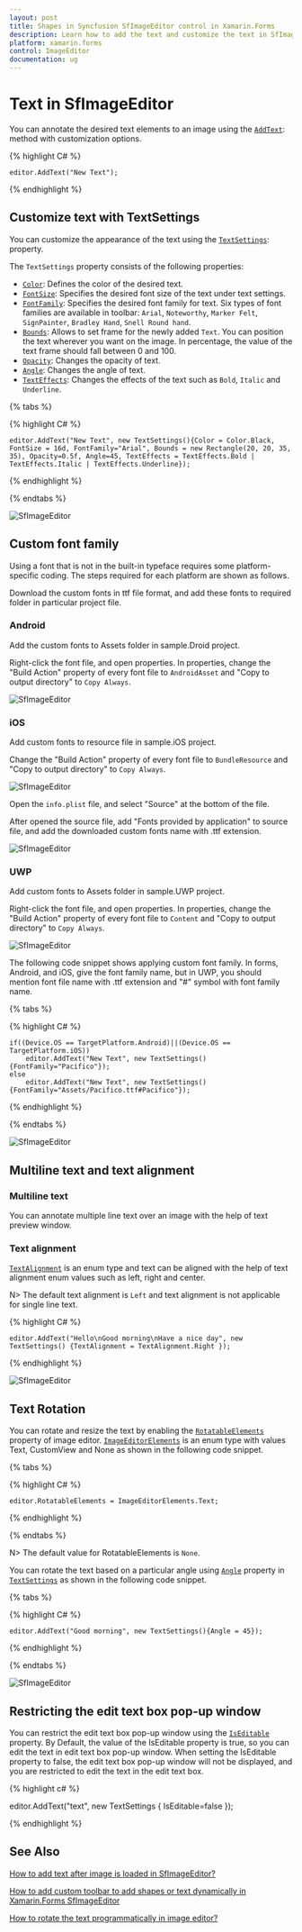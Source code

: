 ```yaml
---
layout: post
title: Shapes in Syncfusion SfImageEditor control in Xamarin.Forms
description: Learn how to add the text and customize the text in SfImageEditor control for Xamarin.Forms platform.
platform: xamarin.forms
control: ImageEditor
documentation: ug
---
```


# Text in SfImageEditor

You can annotate the desired text elements to an image using the [`AddText`](https://help.syncfusion.com/cr/xamarin/Syncfusion.SfImageEditor.XForms.SfImageEditor.html#Syncfusion_SfImageEditor_XForms_SfImageEditor_AddText_System_String_Syncfusion_SfImageEditor_XForms_TextSettings_): method with customization options.

{% highlight C# %}

    editor.AddText("New Text");

{% endhighlight %}

## Customize text with TextSettings

You can customize the appearance of the text using the [`TextSettings`](https://help.syncfusion.com/cr/xamarin/Syncfusion.SfImageEditor.XForms.TextSettings.html): property.

The `TextSettings` property consists of the following properties:

* [`Color`](https://help.syncfusion.com/cr/xamarin/Syncfusion.SfImageEditor.XForms.TextSettings.html#Syncfusion_SfImageEditor_XForms_TextSettings_Color): Defines the color of the desired text.
* [`FontSize`](https://help.syncfusion.com/cr/xamarin/Syncfusion.SfImageEditor.XForms.TextSettings.html#Syncfusion_SfImageEditor_XForms_TextSettings_FontSize): Specifies the desired font size of the text under text settings.
* [`FontFamily`](https://help.syncfusion.com/cr/xamarin/Syncfusion.SfImageEditor.XForms.TextSettings.html#Syncfusion_SfImageEditor_XForms_TextSettings_FontFamily): Specifies the desired font family for text. Six types of font families are available in toolbar: `Arial`, `Noteworthy`, `Marker Felt`, `SignPainter`, `Bradley Hand`, `Snell Round hand`.
* [`Bounds`](https://help.syncfusion.com/cr/xamarin/Syncfusion.SfImageEditor.XForms.TextSettings.html#Syncfusion_SfImageEditor_XForms_TextSettings_Bounds): Allows to set frame for the newly added `Text`. You can position the text wherever you want on the image. In percentage, the value of the text frame should fall between 0 and 100.
* [`Opacity`](https://help.syncfusion.com/cr/xamarin/Syncfusion.SfImageEditor.XForms.TextSettings.html#Syncfusion_SfImageEditor_XForms_TextSettings_Opacity): Changes the opacity of text.
* [`Angle`](https://help.syncfusion.com/cr/xamarin/Syncfusion.SfImageEditor.XForms.TextSettings.html#Syncfusion_SfImageEditor_XForms_TextSettings_Angle): Changes the angle of text.
* [`TextEffects`](https://help.syncfusion.com/cr/xamarin/Syncfusion.SfImageEditor.XForms.TextSettings.html#Syncfusion_SfImageEditor_XForms_TextSettings_TextEffects): Changes the effects of the text such as `Bold`, `Italic` and `Underline`.


{% tabs %}

{% highlight C# %}

    editor.AddText("New Text", new TextSettings(){Color = Color.Black, FontSize = 16d, FontFamily="Arial", Bounds = new Rectangle(20, 20, 35, 35), Opacity=0.5f, Angle=45, TextEffects = TextEffects.Bold | TextEffects.Italic | TextEffects.Underline});

{% endhighlight %}

{% endtabs %}

![SfImageEditor](ImageEditor_images/text.png)

## Custom font family

Using a font that is not in the built-in typeface requires some platform-specific coding. The steps required for each platform are shown as follows.

Download the custom fonts in ttf file format, and add these fonts to required folder in particular project file.

### Android

Add the custom fonts to Assets folder in sample.Droid project.

Right-click the font file, and open properties. In properties, change the "Build Action" property of every font file to `AndroidAsset` and "Copy to output directory" to `Copy Always`.
    
![SfImageEditor](ImageEditor_images/AndroidCustomFont.png)
    
### iOS

Add custom fonts to resource file in sample.iOS project.

Change the "Build Action" property of every font file to `BundleResource` and "Copy to output directory" to `Copy Always`.

![SfImageEditor](ImageEditor_images/iOSCustomFont1.png)
    
Open the `info.plist` file, and select "Source" at the bottom of the file.

After opened the source file, add "Fonts provided by application" to source file, and add the downloaded custom fonts name with .ttf extension.

![SfImageEditor](ImageEditor_images/iOSCustomFont2.png)

### UWP

Add custom fonts to Assets folder in sample.UWP project.

Right-click the font file, and open properties. In properties, change the  "Build Action" property of every font file to `Content` and "Copy to output directory" to `Copy Always`.
    
![SfImageEditor](ImageEditor_images/UWPCustomFont.png)

The following code snippet shows applying custom font family. In forms, Android, and iOS, give the font family name, but in UWP, you should mention font file name with .ttf extension and "#" symbol
with font family name.

{% tabs %}

{% highlight C# %}

    if((Device.OS == TargetPlatform.Android)||(Device.OS == TargetPlatform.iOS))
        editor.AddText("New Text", new TextSettings(){FontFamily="Pacifico"});
    else
        editor.AddText("New Text", new TextSettings(){FontFamily="Assets/Pacifico.ttf#Pacifico"});
{% endhighlight %}

{% endtabs %}

![SfImageEditor](ImageEditor_images/FontFamily.jpg)

## Multiline text and text alignment

### Multiline text
You can annotate multiple line text over an image with the help of text preview window.

### Text alignment
[`TextAlignment`](https://help.syncfusion.com/cr/xamarin/Syncfusion.SfImageEditor.XForms.TextAlignment.html) is an enum type and text can be aligned with the help of text alignment enum values such as left, right and center. 

N> The default text alignment is `Left` and text alignment is not applicable for single line text.

{% highlight C# %}

    editor.AddText("Hello\nGood morning\nHave a nice day", new TextSettings() {TextAlignment = TextAlignment.Right });

{% endhighlight %}

![SfImageEditor](ImageEditor_images/multiline.jpg)

## Text Rotation

You can rotate and resize the text by enabling the [`RotatableElements`](https://help.syncfusion.com/cr/xamarin/Syncfusion.SfImageEditor.XForms.SfImageEditor.html#Syncfusion_SfImageEditor_XForms_SfImageEditor_RotatableElements) property of image editor. [`ImageEditorElements`](https://help.syncfusion.com/cr/xamarin/Syncfusion.SfImageEditor.XForms.ImageEditorElements.html) is an enum type with values Text, CustomView and None as shown in the following code snippet.

{% tabs %}

{% highlight C# %}

    editor.RotatableElements = ImageEditorElements.Text;   

{% endhighlight %}

{% endtabs %}

N> The default value for RotatableElements is `None`.

You can rotate the text based on a particular angle using [`Angle`](https://help.syncfusion.com/cr/xamarin/Syncfusion.SfImageEditor.XForms.TextSettings.html#Syncfusion_SfImageEditor_XForms_TextSettings_Angle) property in [`TextSettings`](https://help.syncfusion.com/cr/xamarin/Syncfusion.SfImageEditor.XForms.TextSettings.html) as shown in the following code snippet. 

{% tabs %}

{% highlight C# %}

    editor.AddText("Good morning", new TextSettings(){Angle = 45});    

{% endhighlight %}

{% endtabs %}

![SfImageEditor](ImageEditor_images/rotation.jpg)

## Restricting the edit text box pop-up window

You can restrict the edit text box pop-up window using the [`IsEditable`](https://help.syncfusion.com/cr/xamarin/Syncfusion.SfImageEditor.XForms.TextSettings.html#Syncfusion_SfImageEditor_XForms_TextSettings_IsEditable) property. By Default, the value of the IsEditable property is true, so you can edit the text in edit text box pop-up window. When setting the IsEditable property to false, the edit text box pop-up window will not be displayed, and you are restricted to edit the text in the edit text box. 

{% highlight c# %}

 editor.AddText("text", new TextSettings { IsEditable=false });

{% endhighlight %}

## See Also

[How to add text after image is loaded in SfImageEditor?](https://www.syncfusion.com/kb/10034/how-to-add-text-after-image-is-loaded-in-sfimageeditor)

[How to add custom toolbar to add shapes or text dynamically in Xamarin.Forms SfImageEditor](https://www.syncfusion.com/kb/10621/how-to-add-custom-toolbar-to-add-shapes-or-text-dynamically-in-xamarin-forms-sfimageeditor)

[How to rotate the text programmatically in image editor?](https://www.syncfusion.com/kb/9735/how-to-rotate-the-text-programmatically-in-image-editor)
